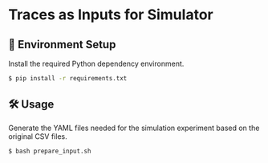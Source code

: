 # Traces as Inputs for Simulator

## 🚧 Environment Setup

Install the required Python dependency environment.

```bash
$ pip install -r requirements.txt
```

## 🛠 Usage

Generate the YAML files needed for the simulation experiment based on the original CSV files.

```bash
$ bash prepare_input.sh
```